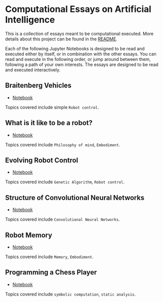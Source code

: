 # Computational Essays on Artificial Intelligence

This is a collection of essays meant to be computational executed. More details about this project can be found in the [README](./README.md).

Each of the following Jupyter Notebooks is designed to be read and executed either by itself, or in combination with the other essays. You can read and execute in the following order, or jump around between them, following a path of your own interests. The essays are designed to be read and executed interactively.

## Braitenberg Vehicles

* [Notebook](https://nbviewer.jupyter.org/github/ArtificialIntelligenceToolkit/aitk/blob/master/notebooks/Braitenberg_Vehicles.ipynb) 

Topics covered include simple `Robot control`.

## What is it like to be a robot?

* [Notebook](https://nbviewer.jupyter.org/github/ArtificialIntelligenceToolkit/aitk/blob/master/notebooks/To_be_a_robot.ipynb) 

Topics covered include `Philosophy of mind`, `Embodiment`.

## Evolving Robot Control

* [Notebook](https://nbviewer.jupyter.org/github/ArtificialIntelligenceToolkit/aitk/blob/master/notebooks/EvolvingRobotControl.ipynb)

Topics covered include `Genetic Algorithm`, `Robot control`.

## Structure of Convolutional Neural Networks

* [Notebook](https://nbviewer.jupyter.org/github/ArtificialIntelligenceToolkit/aitk/blob/master/notebooks/Structure_of_Convolutional_Neural_Networks.ipynb)

Topics covered include `Convolutional Neural Networks`.

## Robot Memory

* [Notebook](https://nbviewer.jupyter.org/github/ArtificialIntelligenceToolkit/aitk/blob/master/notebooks/Robot_Memory.ipynb)

Topics covered include `Memory`, `Embodiment`.

## Programming a Chess Player

* [Notebook](https://nbviewer.jupyter.org/github/ArtificialIntelligenceToolkit/aitk/blob/master/notebooks/Programming_a_Chess_Player.ipynb)

Topics covered include `symbolic computation`, `static analysis`.

